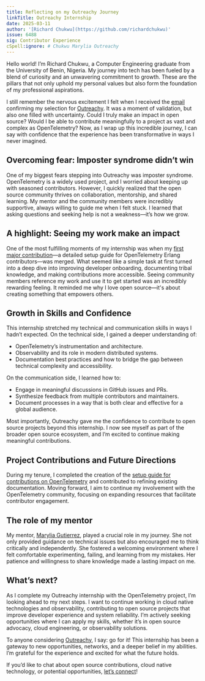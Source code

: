 ```yaml
---
title: Reflecting on my Outreachy Journey
linkTitle: Outreachy Internship
date: 2025-03-11
author: '[Richard Chukwu](https://github.com/richardchukwu)'
issue: 6488
sig: Contributor Experience
cSpell:ignore: # Chukwu Marylia Outreachy
---
```


Hello world! I’m Richard Chukwu, a Computer Engineering graduate from the University of Benin, Nigeria. My journey into tech has
been fueled by a blend of curiosity and an unwavering commitment to growth.
These are the pillars that not only uphold my personal values but also form the
foundation of my professional aspirations.

I still remember the nervous excitement I felt when I received the
[email](https://x.com/RichardChukwu_/status/1862390957217333461) confirming my
selection for
[Outreachy](https://richardchukwu.hashnode.dev/outreachy-internship-introduction-first-day-of-my-internship#heading-determination).
It was a moment of validation, but also one filled with uncertainty. Could I
truly make an impact in open source? Would I be able to contribute meaningfully
to a project as vast and complex as OpenTelemetry? Now, as I wrap up this
incredible journey, I can say with confidence that the experience has been
transformative in ways I never imagined.

## Overcoming fear: Imposter syndrome didn’t win

One of my biggest fears stepping into Outreachy was imposter syndrome.
OpenTelemetry is a widely used project, and I worried about keeping up with
seasoned contributors. However, I quickly realized that the open source
community thrives on collaboration, mentorship, and shared learning. My mentor
and the community members were incredibly supportive, always willing to guide me
when I felt stuck. I learned that asking questions and seeking help is not a
weakness&mdash;it’s how we grow.

## A highlight: Seeing my work make an impact

One of the most fulfilling moments of my internship was when my
[first major contribution](https://github.com/open-telemetry/opentelemetry-erlang/pull/825)&mdash;a
detailed setup guide for OpenTelemetry Erlang contributors&mdash;was merged. What
seemed like a simple task at first turned into a deep dive into improving
developer onboarding, documenting tribal knowledge, and making contributions
more accessible. Seeing community members reference my work and use it to get
started was an incredibly rewarding feeling. It reminded me why I love open
source&mdash;it's about creating something that empowers others.

## Growth in Skills and Confidence

This internship stretched my technical and communication skills in ways I hadn’t
expected. On the technical side, I gained a deeper understanding of:

- OpenTelemetry’s instrumentation and architecture.
- Observability and its role in modern distributed systems.
- Documentation best practices and how to bridge the gap between technical
  complexity and accessibility.

On the communication side, I learned how to:

- Engage in meaningful discussions in GitHub issues and PRs.
- Synthesize feedback from multiple contributors and maintainers.
- Document processes in a way that is both clear and effective for a global
  audience.

Most importantly, Outreachy gave me the confidence to contribute to open source
projects beyond this internship. I now see myself as part of the broader open
source ecosystem, and I’m excited to continue making meaningful contributions.

## Project Contributions and Future Directions

During my tenure, I completed the creation of the
[setup guide for contributions on OpenTelemetry](https://github.com/open-telemetry/sig-contributor-experience/issues/31)
and contributed to refining existing documentation. Moving forward, I aim to
continue my involvement with the OpenTelemetry community, focusing on expanding
resources that facilitate contributor engagement.

## The role of my mentor

My mentor, [Marylia Gutierrez](https://github.com/maryliag), played a crucial
role in my journey. She not only provided guidance on technical issues but also
encouraged me to think critically and independently. She fostered a welcoming
environment where I felt comfortable experimenting, failing, and learning from
my mistakes. Her patience and willingness to share knowledge made a lasting
impact on me.

## What’s next?

As I complete my Outreachy internship with the OpenTelemetry project, I’m looking ahead
to my next steps. I want to continue working in cloud native technologies and
observability, contributing to open source projects that improve developer
experience and system reliability. I’m actively seeking opportunities where I
can apply my skills, whether it’s in open source advocacy, cloud engineering, or
observability solutions.

To anyone considering [Outreachy](https://www.outreachy.org/), I say: go for it!
This internship has been a gateway to new opportunities, networks, and a deeper
belief in my abilities. I’m grateful for the experience and excited for what the
future holds.

If you’d like to chat about open source contributions, cloud native technology,
or potential opportunities,
[let’s connect](https://www.linkedin.com/in/richardchukwu1/)!
